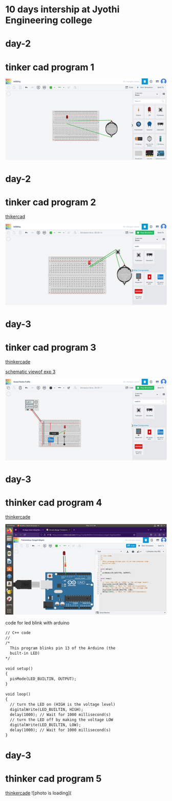# 10 days intership at Jyothi Engineering college


# day-2 
# tinker cad program 1

![no photo](https://github.com/muhammedanshid/10-days-internship/blob/main/anshidtinkercad.png)


# day-2 
# tinker cad program 2

[thikercad](https://www.tinkercad.com/things/8V7fwjLeWW0-ledbling/editel)

![no photo](https://github.com/muhammedanshid/10-days-internship/blob/main/anshidtinkecade2.png)


# day-3
# tinker cad program 3

[thinkercade](https://www.tinkercad.com/things/ezCf7UJyaQp-led-blinking-use-ic-7408/editel)

[schematic viewof exp 3](https://github.com/muhammedanshid/10-days-internship/blob/main/anshidtinkecade3schematicview.png)

![no photo](https://github.com/muhammedanshid/10-days-internship/blob/main/anshidtinkecade3.png)


# day-3
# thinker cad program 4

[thinkercade](https://www.tinkercad.com/things/1q30jd88bha-led-blink-with-arduino/editel)

![photo is loading](https://github.com/muhammedanshid/10-days-internship/blob/main/anshidtinkcad4.png)
 
 code for led blink with arduino 
```
// C++ code
//
/*
  This program blinks pin 13 of the Arduino (the
  built-in LED)
*/

void setup()
{
  pinMode(LED_BUILTIN, OUTPUT);
}

void loop()
{
  // turn the LED on (HIGH is the voltage level)
  digitalWrite(LED_BUILTIN, HIGH);
  delay(1000); // Wait for 1000 millisecond(s)
  // turn the LED off by making the voltage LOW
  digitalWrite(LED_BUILTIN, LOW);
  delay(1000); // Wait for 1000 millisecond(s)
}
```
# day-3
# thinker cad program 5

[thinkercade](https://www.tinkercad.com/things/lFIvhIu467Z-2-led-blinhing-useing-arduino/editel)
![photo is loading](
